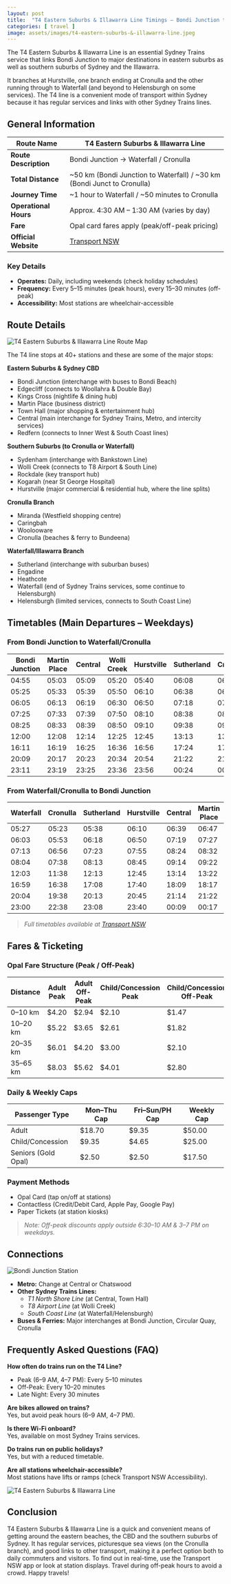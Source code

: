 ```yaml
---
layout: post
title:  "T4 Eastern Suburbs & Illawarra Line Timings – Bondi Junction to Waterfall or Cronulla"
categories: [ travel ]
image: assets/images/t4-eastern-suburbs-&-illawarra-line.jpeg
---
```


The T4 Eastern Suburbs & Illawarra Line is an essential Sydney Trains service that links Bondi Junction to major destinations in eastern suburbs as well as southern suburbs of Sydney and the Illawarra.  

It branches at Hurstville, one branch ending at Cronulla and the other running through to Waterfall (and beyond to Helensburgh on some services). The T4 line is a convenient mode of transport within Sydney because it has regular services and links with other Sydney Trains lines.

## General Information

| **Route Name**           | T4 Eastern Suburbs & Illawarra Line                           |
|--------------------------|---------------------------------------------------------------|
| **Route Description**    | Bondi Junction → Waterfall / Cronulla                         |
| **Total Distance**       | ~50 km (Bondi Junction to Waterfall) / ~30 km (Bondi Junct to Cronulla) |
| **Journey Time**         | ~1 hour to Waterfall / ~50 minutes to Cronulla                |
| **Operational Hours**    | Approx. 4:30 AM – 1:30 AM (varies by day)                     |
| **Fare**                 | Opal card fares apply (peak/off-peak pricing)                 |
| **Official Website**     | [Transport NSW](https://transportnsw.info/)                   |

### Key Details
- **Operates:** Daily, including weekends (check holiday schedules)  
- **Frequency:** Every 5–15 minutes (peak hours), every 15–30 minutes (off-peak)  
- **Accessibility:** Most stations are wheelchair-accessible  

## Route Details

![T4 Eastern Suburbs & Illawarra Line Route Map](/assets/images/t4-eastern-suburbs-&-illawarra-line-route-map.jpg)

The T4 line stops at 40+ stations and these are some of the major stops:

**Eastern Suburbs & Sydney CBD**  
- Bondi Junction (interchange with buses to Bondi Beach)  
- Edgecliff (connects to Woollahra & Double Bay)  
- Kings Cross (nightlife & dining hub)  
- Martin Place (business district)  
- Town Hall (major shopping & entertainment hub)  
- Central (main interchange for Sydney Trains, Metro, and intercity services)  
- Redfern (connects to Inner West & South Coast lines)  

**Southern Suburbs (to Cronulla or Waterfall)**  
- Sydenham (interchange with Bankstown Line)  
- Wolli Creek (connects to T8 Airport & South Line)  
- Rockdale (key transport hub)  
- Kogarah (near St George Hospital)  
- Hurstville (major commercial & residential hub, where the line splits)  

**Cronulla Branch**  
- Miranda (Westfield shopping centre)  
- Caringbah  
- Woolooware  
- Cronulla (beaches & ferry to Bundeena)  

**Waterfall/Illawarra Branch**  
- Sutherland (interchange with suburban buses)  
- Engadine  
- Heathcote  
- Waterfall (end of Sydney Trains services, some continue to Helensburgh)  
- Helensburgh (limited services, connects to South Coast Line)  

## Timetables (Main Departures – Weekdays)

### From Bondi Junction to Waterfall/Cronulla

| Bondi Junction | Martin Place | Central | Wolli Creek | Hurstville | Sutherland | Cronulla | Waterfall |
|----------------|--------------|---------|--------------|------------|-------------|----------|-----------|
| 04:55          | 05:03        | 05:09   | 05:20        | 05:40      | 06:08       | 06:23    | 06:33     |
| 05:25          | 05:33        | 05:39   | 05:50        | 06:10      | 06:38       | 06:53    | 07:03     |
| 06:05          | 06:13        | 06:19   | 06:30        | 06:50      | 07:18       | 07:33    | 07:43     |
| 07:25          | 07:33        | 07:39   | 07:50        | 08:10      | 08:38       | 08:53    | 09:03     |
| 08:25          | 08:33        | 08:39   | 08:50        | 09:10      | 09:38       | 09:53    | 10:03     |
| 12:00          | 12:08        | 12:14   | 12:25        | 12:45      | 13:13       | 13:28    | 13:38     |
| 16:11          | 16:19        | 16:25   | 16:36        | 16:56      | 17:24       | 17:39    | 17:49     |
| 20:09          | 20:17        | 20:23   | 20:34        | 20:54      | 21:22       | 21:37    | 21:47     |
| 23:11          | 23:19        | 23:25   | 23:36        | 23:56      | 00:24       | 00:39    | 00:49     |

### From Waterfall/Cronulla to Bondi Junction

| Waterfall | Cronulla | Sutherland | Hurstville | Central | Martin Place | Bondi Junction |
|-----------|----------|------------|------------|---------|---------------|----------------|
| 05:27     | 05:23    | 05:38      | 06:10      | 06:39   | 06:47         | 06:55          |
| 06:03     | 05:53    | 06:18      | 06:50      | 07:19   | 07:27         | 07:35          |
| 07:13     | 06:56    | 07:23      | 07:55      | 08:24   | 08:32         | 08:40          |
| 08:04     | 07:38    | 08:13      | 08:45      | 09:14   | 09:22         | 09:30          |
| 12:03     | 11:38    | 12:13      | 12:45      | 13:14   | 13:22         | 13:30          |
| 16:59     | 16:38    | 17:08      | 17:40      | 18:09   | 18:17         | 18:25          |
| 20:04     | 19:38    | 20:13      | 20:45      | 21:14   | 21:22         | 21:30          |
| 23:00     | 22:38    | 23:08      | 23:40      | 00:09   | 00:17         | 00:25          |

> *Full timetables available at [Transport NSW](https://transportnsw.info/)*

## Fares & Ticketing

### Opal Fare Structure (Peak / Off-Peak)

| Distance   | Adult Peak | Adult Off-Peak | Child/Concession Peak | Child/Concession Off-Peak |
|------------|------------|----------------|------------------------|----------------------------|
| 0–10 km    | $4.20      | $2.94          | $2.10                  | $1.47                      |
| 10–20 km   | $5.22      | $3.65          | $2.61                  | $1.82                      |
| 20–35 km   | $6.01      | $4.20          | $3.00                  | $2.10                      |
| 35–65 km   | $8.03      | $5.62          | $4.01                  | $2.80                      |

### Daily & Weekly Caps

| Passenger Type     | Mon–Thu Cap | Fri–Sun/PH Cap | Weekly Cap |
|--------------------|-------------|----------------|------------|
| Adult              | $18.70      | $9.35          | $50.00     |
| Child/Concession   | $9.35       | $4.65          | $25.00     |
| Seniors (Gold Opal)| $2.50       | $2.50          | $17.50     |

### Payment Methods
- Opal Card (tap on/off at stations)  
- Contactless (Credit/Debit Card, Apple Pay, Google Pay)  
- Paper Tickets (at station kiosks)  

> *Note: Off-peak discounts apply outside 6:30–10 AM & 3–7 PM on weekdays.*

## Connections

![Bondi Junction Station](/assets/images/bondi-junction-station.jpg)

- **Metro:** Change at Central or Chatswood  
- **Other Sydney Trains Lines:**  
  - *T1 North Shore Line* (at Central, Town Hall)  
  - *T8 Airport Line* (at Wolli Creek)  
  - *South Coast Line* (at Waterfall/Helensburgh)  
- **Buses & Ferries:** Major interchanges at Bondi Junction, Circular Quay, Cronulla  

## Frequently Asked Questions (FAQ)

**How often do trains run on the T4 Line?**  
- Peak (6–9 AM, 4–7 PM): Every 5–10 minutes  
- Off-Peak: Every 10–20 minutes  
- Late Night: Every 30 minutes  

**Are bikes allowed on trains?**  
Yes, but avoid peak hours (6–9 AM, 4–7 PM).  

**Is there Wi-Fi onboard?**  
Yes, available on most Sydney Trains services.  

**Do trains run on public holidays?**  
Yes, but with a reduced timetable.  

**Are all stations wheelchair-accessible?**  
Most stations have lifts or ramps (check Transport NSW Accessibility).  

![T4 Eastern Suburbs & Illawarra Line](/assets/images/t4-eastern-suburbs-&-illawarra-line.jpeg)

## Conclusion
T4 Eastern Suburbs & Illawarra Line is a quick and convenient means of getting around the eastern beaches, the CBD and the southern suburbs of Sydney. It has regular services, picturesque sea views (on the Cronulla branch), and good links to other transport, making it a perfect option both to daily commuters and visitors. To find out in real-time, use the Transport NSW app or look at station displays. Travel during off-peak hours to avoid a crowd. Happy travels!
